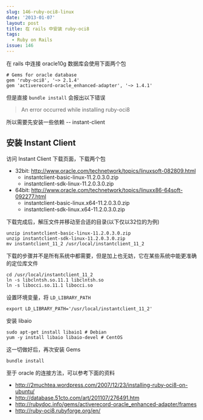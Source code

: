 ```yaml
---
slug: 146-ruby-oci8-linux
date: '2013-01-07'
layout: post
title: 在 rails 中安装 ruby-oci8
tags:
  - Ruby on Rails
issue: 146
---
```


在 rails 中连接 oracle10g 数据库会使用下面两个包

    # Gems for oracle database
    gem 'ruby-oci8', '~> 2.1.4'
    gem 'activerecord-oracle_enhanced-adapter', '~> 1.4.1'

但是直接 ``bundle install`` 会报出以下错误

> An error occurred while installing ruby-oci8

所以需要先安装一些依赖 -- instant-client

## 安装 Instant Client 

访问 Instant Client 下载页面，下载两个包

 * 32bit: <http://www.oracle.com/technetwork/topics/linuxsoft-082809.html>
    - instantclient-basic-linux-11.2.0.3.0.zip 
    - instantclient-sdk-linux-11.2.0.3.0.zip
 * 64bit: <http://www.oracle.com/technetwork/topics/linuxx86-64soft-092277.html>
    - instantclient-basic-linux.x64-11.2.0.3.0.zip 
    - instantclient-sdk-linux.x64-11.2.0.3.0.zip 

下载完成后，解压文件并移动至合适的目录(以下仅以32位的为例)

    unzip instantclient-basic-linux-11.2.0.3.0.zip
    unzip instantclient-sdk-linux-11.2.0.3.0.zip
    mv instantclient_11_2 /usr/local/instantclient_11_2

下载的步骤并不是所有系统中都需要，但是加上也无妨，它在某些系统中能更准确的定位库文件

    cd /usr/local/instantclient_11_2
    ln -s libclntsh.so.11.1 libclntsh.so
    ln -s libocci.so.11.1 libocci.so

设置环境变量，将 ``LD_LIBRARY_PATH``
    
    export LD_LIBRARY_PATH='/usr/local/instantclient_11_2'

安装 libaio

    sudo apt-get install libaio1 # Debian
    yum -y install libaio libaio-devel # CentOS

这一切做好后，再次安装 Gems

    bundle install

至于 oracle 的连接方法，可以参考下面的资料

 * <http://2muchtea.wordpress.com/2007/12/23/installing-ruby-oci8-on-ubuntu/>
 * <http://database.51cto.com/art/201107/276491.htm>
 * <http://rubydoc.info/gems/activerecord-oracle_enhanced-adapter/frames>
 * <http://ruby-oci8.rubyforge.org/en/>
